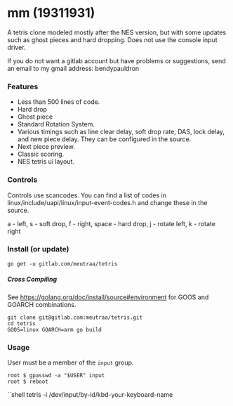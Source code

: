 # mm (19311931)
A tetris clone modeled mostly after the NES version, but with some updates such
as ghost pieces and hard dropping. Does not use the console input driver.

If you do not want a gitlab account but have problems or suggestions,
send an email to my gmail address: bendypauldron

### Features
* Less than 500 lines of code.
* Hard drop
* Ghost piece
* Standard Rotation System.
* Various timings such as line clear delay, soft drop rate, DAS, lock delay,
  and new piece delay. They can be configured in the source.
* Next piece preview.
* Classic scoring.
* NES tetris ui layout.

### Controls
Controls use scancodes. You can find a list of codes in linux/include/uapi/linux/input-event-codes.h
and change these in the source.

a - left, s - soft drop, f - right, space - hard drop, j - rotate left, k - rotate right

### Install (or update)
```shell
go get -u gitlab.com/meutraa/tetris
```

##### Cross Compiling
See https://golang.org/doc/install/source#environment for GOOS and GOARCH combinations.
```shell
git clone git@gitlab.com:meutraa/tetris.git
cd tetris
GOOS=linux GOARCH=arm go build
```

### Usage
User must be a member of the `input` group.

```shell
root $ gpasswd -a "$USER" input
root $ reboot
```

``shell
tetris -i /dev/input/by-id/kbd-your-keyboard-name
```
